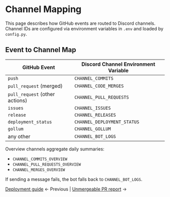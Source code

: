 # Channel Mapping

This page describes how GitHub events are routed to Discord channels. Channel IDs are configured via environment variables in `.env` and loaded by `config.py`.

## Event to Channel Map

| GitHub Event | Discord Channel Environment Variable |
|--------------|--------------------------------------|
| `push` | `CHANNEL_COMMITS` |
| `pull_request` (merged) | `CHANNEL_CODE_MERGES` |
| `pull_request` (other actions) | `CHANNEL_PULL_REQUESTS` |
| `issues` | `CHANNEL_ISSUES` |
| `release` | `CHANNEL_RELEASES` |
| `deployment_status` | `CHANNEL_DEPLOYMENT_STATUS` |
| `gollum` | `CHANNEL_GOLLUM` |
| any other | `CHANNEL_BOT_LOGS` |

Overview channels aggregate daily summaries:

- `CHANNEL_COMMITS_OVERVIEW`
- `CHANNEL_PULL_REQUESTS_OVERVIEW`
- `CHANNEL_MERGES_OVERVIEW`

If sending a message fails, the bot falls back to `CHANNEL_BOT_LOGS`.

[Deployment guide](Deployment.md) ← Previous | [Unmergeable PR report](../unmergeable_prs_report.md) →
